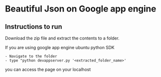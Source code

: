 # Beautiful Json on Google app engine

## Instructions to run

Download the zip file and extract the contents to a folder.

If you are using google app engine ubuntu python SDK
 	
	- Navigate to the folder
	- type "python devappserver.py '<extracted_folder_name>'

you can access the page on your localhost
